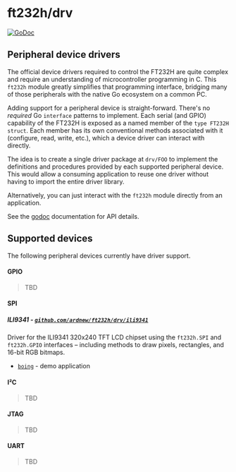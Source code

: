 [docimg]:https://godoc.org/github.com/ardnew/ft232h?status.svg
[docurl]:https://godoc.org/github.com/ardnew/ft232h

# ft232h/drv

[![GoDoc][docimg]][docurl]

## Peripheral device drivers
The official device drivers required to control the FT232H are quite complex and require an understanding of microcontroller programming in C. This `ft232h` module greatly simplifies that programming interface, bridging many of those peripherals with the native Go ecosystem on a common PC.

Adding support for a peripheral device is straight-forward. There's no _required_ Go `interface` patterns to implement. Each serial (and GPIO) capability of the FT232H is exposed as a named member of the `type FT232H struct`. Each member has its own conventional methods associated with it (configure, read, write, etc.), which a device driver can interact with directly.

The idea is to create a single driver package at `drv/FOO` to implement the definitions and procedures provided by each supported peripheral device. This would allow a consuming application to reuse one driver without having to import the entire driver library.

Alternatively, you can just interact with the `ft232h` module directly from an application.

See the [godoc][docurl] documentation for API details.

## Supported devices
The following peripheral devices currently have driver support.

#### GPIO
> TBD

#### SPI
##### ILI9341 - [`github.com/ardnew/ft232h/drv/ili9341`](https://github.com/ardnew/ft232h/drv/ili9341)
Driver for the ILI9341 320x240 TFT LCD chipset using the `ft232h.SPI` and `ft232h.GPIO` interfaces – including methods to draw pixels, rectangles, and 16-bit RGB bitmaps.

- [`boing`](https://github.com/ardnew/ft232h/examples/spi/ili9341/boing) - demo application

#### I²C
> TBD

#### JTAG
> TBD

#### UART
> TBD

